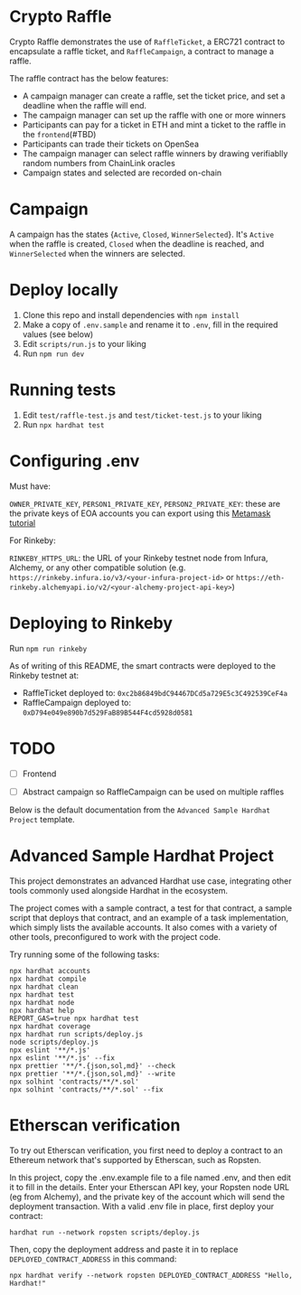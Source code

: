 # Crypto Raffle 

Crypto Raffle demonstrates the use of `RaffleTicket`, a ERC721 contract to encapsulate a raffle ticket, and `RaffleCampaign`, a contract to manage a raffle.

The raffle contract has the below features:
- A campaign manager can create a raffle, set the ticket price, and set a deadline when the raffle will end.
- The campaign manager can set up the raffle with one or more winners
- Participants can pay for a ticket in ETH and mint a ticket to the raffle in the `frontend`(#TBD)
- Participants can trade their tickets on OpenSea
- The campaign manager can select raffle winners by drawing verifiablly random numbers from ChainLink oracles
- Campaign states and selected are recorded on-chain
# Campaign 

A campaign has the states {`Active`, `Closed`, `WinnerSelected`}. It's `Active` when the raffle is created, `Closed` when the deadline is reached, and `WinnerSelected` when the winners are selected.

# Deploy locally 

1. Clone this repo and install dependencies with `npm install`
2. Make a copy of `.env.sample` and rename it to `.env`, fill in the required values (see below)
3. Edit `scripts/run.js` to your liking
4. Run `npm run dev`

# Running tests

1. Edit `test/raffle-test.js` and `test/ticket-test.js` to your liking
2. Run `npx hardhat test`

# Configuring .env

Must have:

`OWNER_PRIVATE_KEY`, `PERSON1_PRIVATE_KEY`, `PERSON2_PRIVATE_KEY`: these are the private keys of EOA accounts you can export using this [Metamask tutorial](https://metamask.zendesk.com/hc/en-us/articles/360015289632-How-to-Export-an-Account-Private-Key)

For Rinkeby:

`RINKEBY_HTTPS_URL`: the URL of your Rinkeby testnet node from Infura, Alchemy, or any other compatible solution (e.g. `https://rinkeby.infura.io/v3/<your-infura-project-id>` or `https://eth-rinkeby.alchemyapi.io/v2/<your-alchemy-project-api-key>`)


# Deploying to Rinkeby

Run `npm run rinkeby`

As of writing of this README, the smart contracts were deployed to the Rinkeby testnet at:
- RaffleTicket deployed to: `0xc2b86849bdC94467DCd5a729E5c3C492539CeF4a`
- RaffleCampaign deployed to:  `0xD794e049e890b7d529FaB89B544F4cd5928d0581`


# TODO
  - [ ] Frontend
  - [ ] Abstract campaign so RaffleCampaign can be used on multiple raffles


Below is the default documentation from the `Advanced Sample Hardhat Project` template.
# Advanced Sample Hardhat Project

This project demonstrates an advanced Hardhat use case, integrating other tools commonly used alongside Hardhat in the ecosystem.

The project comes with a sample contract, a test for that contract, a sample script that deploys that contract, and an example of a task implementation, which simply lists the available accounts. It also comes with a variety of other tools, preconfigured to work with the project code.

Try running some of the following tasks:

```shell
npx hardhat accounts
npx hardhat compile
npx hardhat clean
npx hardhat test
npx hardhat node
npx hardhat help
REPORT_GAS=true npx hardhat test
npx hardhat coverage
npx hardhat run scripts/deploy.js
node scripts/deploy.js
npx eslint '**/*.js'
npx eslint '**/*.js' --fix
npx prettier '**/*.{json,sol,md}' --check
npx prettier '**/*.{json,sol,md}' --write
npx solhint 'contracts/**/*.sol'
npx solhint 'contracts/**/*.sol' --fix
```

# Etherscan verification

To try out Etherscan verification, you first need to deploy a contract to an Ethereum network that's supported by Etherscan, such as Ropsten.

In this project, copy the .env.example file to a file named .env, and then edit it to fill in the details. Enter your Etherscan API key, your Ropsten node URL (eg from Alchemy), and the private key of the account which will send the deployment transaction. With a valid .env file in place, first deploy your contract:

```shell
hardhat run --network ropsten scripts/deploy.js
```

Then, copy the deployment address and paste it in to replace `DEPLOYED_CONTRACT_ADDRESS` in this command:

```shell
npx hardhat verify --network ropsten DEPLOYED_CONTRACT_ADDRESS "Hello, Hardhat!"
```
